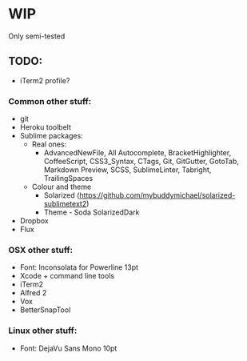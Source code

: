 # WIP
Only semi-tested


## TODO:
- iTerm2 profile?

### Common other stuff:
- git
- Heroku toolbelt
- Sublime packages:
  - Real ones:
    - AdvancedNewFile, All Autocomplete, BracketHighlighter, CoffeeScript, CSS3_Syntax, CTags, Git, GitGutter, GotoTab, Markdown Preview, SCSS, SublimeLinter, Tabright, TrailingSpaces
  - Colour and theme
    - Solarized (https://github.com/mybuddymichael/solarized-sublimetext2)
    - Theme - Soda SolarizedDark
- Dropbox
- Flux

### OSX other stuff:
- Font: Inconsolata for Powerline 13pt
- Xcode + command line tools
- iTerm2
- Alfred 2
- Vox
- BetterSnapTool

### Linux other stuff:
- Font: DejaVu Sans Mono 10pt
